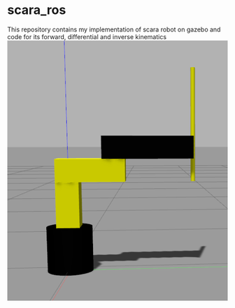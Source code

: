 # scara_ros
This repository contains my implementation of scara robot on gazebo and code for its forward, differential and inverse kinematics
![Scara Robot](media/scara.png)
